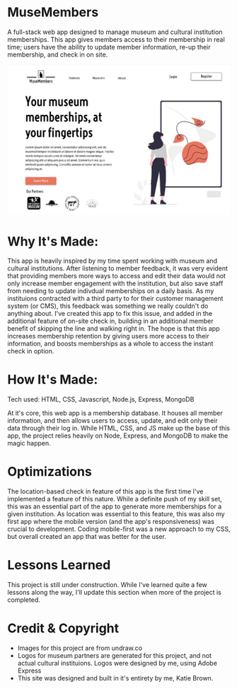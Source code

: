 # MuseMembers
A full-stack web app designed to manage museum and cultural institution memberships. This app gives members access to their membership in real time; users have the ability to update member information, re-up their membership, and check in on site. 

![image of MuseMembers homepage, with the slogan 'Your museum membership, at your fingertips' and an illustrated image of a woman viewing a work of art.](https://github.com/katieleebrown/MuseMembers/blob/main/images/homePageScreenshot.JPG?raw=true)

# Why It's Made: 
This app is heavily inspired by my time spent working with museum and cultural institutions. After listening to member feedback, it was very evident that providing members more ways to access and edit their data would not only increase member engagement with the institution, but also save staff from needing to update indivdual memberships on a daily basis. As my instituions contracted with a third party to for their customer management system (or CMS), this feedback was something we really couldn't do anything about. I've created this app to fix this issue, and added in the additional feature of on-site check in, building in an additional member benefit of skipping the line and walking right in. The hope is that this app increases membership retention by giving users more access to their information, and boosts memberships as a whole to access the instant check in option. 

# How It's Made:
Tech used: HTML, CSS, Javascript, Node.js, Express, MongoDB

At it's core, this web app is a membership database. It houses all member information, and then allows users to access, update, and edit only their data through their log in. While HTML, CSS, and JS make up the base of this app, the project relies heavily on Node, Express, and MongoDB to make the magic happen. 

# Optimizations
The location-based check in feature of this app is the first time I've implemented a feature of this nature. While a definite push of my skill set, this was an essential part of the app to generate more memberships for a given institution. As location was essential to this feature, this was also my first app where the mobile version (and the app's responsiveness) was crucial to development. Coding mobile-first was a new approach to my CSS, but overall created an app that was better for the user.

# Lessons Learned
This project is still under construction. While I've learned quite a few lessons along the way, I'll update this section when more of the project is completed.

# Credit & Copyright
- Images for this project are from undraw.co
- Logos for museum partners are generated for this project, and not actual cultural instituions. Logos were designed by me, using Adobe Express
- This site was designed and built in it's entirety by me, Katie Brown. 
